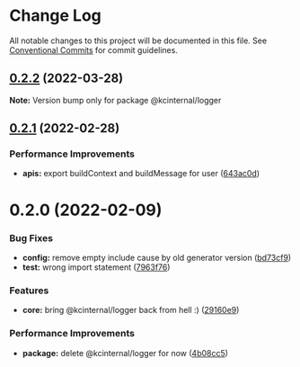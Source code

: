 # Change Log

All notable changes to this project will be documented in this file.
See [Conventional Commits](https://conventionalcommits.org) for commit guidelines.

## [0.2.2](https://github.com/kamontat/kcutils/compare/@kcinternal/logger@0.2.1...@kcinternal/logger@0.2.2) (2022-03-28)

**Note:** Version bump only for package @kcinternal/logger





## [0.2.1](https://github.com/kamontat/kcutils/compare/@kcinternal/logger@0.2.0...@kcinternal/logger@0.2.1) (2022-02-28)


### Performance Improvements

* **apis:** export buildContext and buildMessage for user ([643ac0d](https://github.com/kamontat/kcutils/commit/643ac0dd540bc9c728a65e8c7ae825fd6cefa25f))





# 0.2.0 (2022-02-09)


### Bug Fixes

* **config:** remove empty include cause by old generator version ([bd73cf9](https://github.com/kamontat/kcutils/commit/bd73cf95bbdbd43f88b70544e0c2616ec39321b3))
* **test:** wrong import statement ([7963f76](https://github.com/kamontat/kcutils/commit/7963f76e3bb656d2594545af823a421f1a740458))


### Features

* **core:** bring @kcinternal/logger back from hell :) ([29160e9](https://github.com/kamontat/kcutils/commit/29160e9f80d26258a702d241c388b32a5a02dffd))


### Performance Improvements

* **package:** delete @kcinternal/logger for now ([4b08cc5](https://github.com/kamontat/kcutils/commit/4b08cc54cc15e135c52376f5e84cc05223b6d955))
